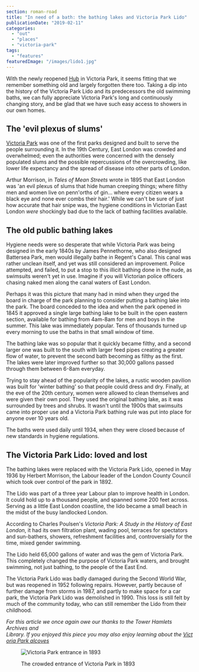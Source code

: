 ```yaml
---
section: roman-road
title: "In need of a bath: the bathing lakes and Victoria Park Lido"
publicationDate: "2019-02-11"
categories: 
  - "out"
  - "places"
  - "victoria-park"
tags: 
  - "features"
featuredImage: "/images/lido1.jpg"
---
```


With the newly reopened [Hub](https://romanroadlondon.com/new-hub-cafe-opens-victoria-park/) in Victoria Park, it seems fitting that we remember something old and largely forgotten there too. Taking a dip into the history of the Victoria Park Lido and its predecessors the old swimming baths, we can fully appreciate Victoria Park's long and continuously changing story, and be glad that we have such easy access to showers in our own homes.

## The 'evil plexus of slums' 

[Victoria Park](https://romanroadlondon.com/victoria-park-east-london-bow/) was one of the first parks designed and built to serve the people surrounding it. In the 19th Century, East London was crowded and overwhelmed; even the authorities were concerned with the densely populated slums and the possible repercussions of the overcrowding, like lower life expectancy and the spread of disease into other parts of London.

Arthur Morrison, in _Tales of Mean Streets_ wrote in 1895 that East London was 'an evil plexus of slums that hide human creeping things; where filthy men and women live on penn'orths of gin... where every citizen wears a black eye and none ever combs their hair.' While we can't be sure of just how accurate that hair snipe was, the hygiene conditions in Victorian East London _were_ shockingly bad due to the lack of bathing facilities available.

## The old public bathing lakes

Hygiene needs were so desperate that while Victoria Park was being designed in the early 1840s by James Pennethorne, who also designed Battersea Park, men would illegally bathe in Regent's Canal. This canal was rather unclean itself, and yet was still considered an improvement. Police attempted, and failed, to put a stop to this illicit bathing done in the nude, as swimsuits weren't yet in use. Imagine if you will Victorian police officers chasing naked men along the canal waters of East London.

Perhaps it was this picture that many had in mind when they urged the board in charge of the park planning to consider putting a bathing lake into the park. The board conceded to the idea and when the park opened in 1845 it approved a single large bathing lake to be built in the open eastern section, available for bathing from 4am-8am for men and boys in the summer. This lake was immediately popular. Tens of thousands turned up every morning to use the baths in that small window of time.

The bathing lake was so popular that it quickly became filthy, and a second larger one was built to the south with larger feed pipes creating a greater flow of water, to prevent the second bath becoming as filthy as the first. The lakes were later improved further so that 30,000 gallons passed through them between 6-8am everyday.

Trying to stay ahead of the popularity of the lakes, a rustic wooden pavilion was built for 'winter bathing' so that people could dress and dry. Finally, at the eve of the 20th century, women were allowed to clean themselves and were given their own pool. They used the original bathing lake, as it was surrounded by trees and shrubs. It wasn't until the 1900s that swimsuits came into proper use and a Victoria Park bathing rule was put into place for anyone over 10 years old.

The baths were used daily until 1934, when they were closed because of new standards in hygiene regulations.

## The Victoria Park Lido: loved and lost

The bathing lakes were replaced with the Victoria Park Lido, opened in May 1936 by Herbert Morrison, the Labour leader of the London County Council which took over control of the park in 1892.

The Lido was part of a three year Labour plan to improve health in London. It could hold up to a thousand people, and spanned some 200 feet across. Serving as a little East London coastline, the lido became a small beach in the midst of the busy landlocked London.

According to Charles Poulsen's _Victoria Park: A Study in the History of East London_, it had its own filtration plant, wading pool, terraces for spectators and sun-bathers, showers, refreshment facilities and, controversially for the time, mixed gender swimming.

The Lido held 65,000 gallons of water and was the gem of Victoria Park. This completely changed the purpose of Victoria Park waters, and brought swimming, not just bathing, to the people of the East End.

The Victoria Park Lido was badly damaged during the Second World War, but was reopened in 1952 following repairs. However, partly because of further damage from storms in 1987, and partly to make space for a car park, the Victoria Park Lido was demolished in 1990. This loss is still felt by much of the community today, who can still remember the Lido from their childhood.

_For this article we once again owe our thanks to the Tower Hamlets Archives and Library. If you enjoyed this piece you may also enjoy learning about the [Victoria Park alcoves](https://romanroadlondon.com/victoria-park-alcoves/)_

<figure>

![Victoria Park entrance in 1893](/images/Victoria-Park-entrance-1893-scale-1024x683.jpg)

<figcaption>

The crowded entrance of Victoria Park in 1893

</figcaption>

</figure>

